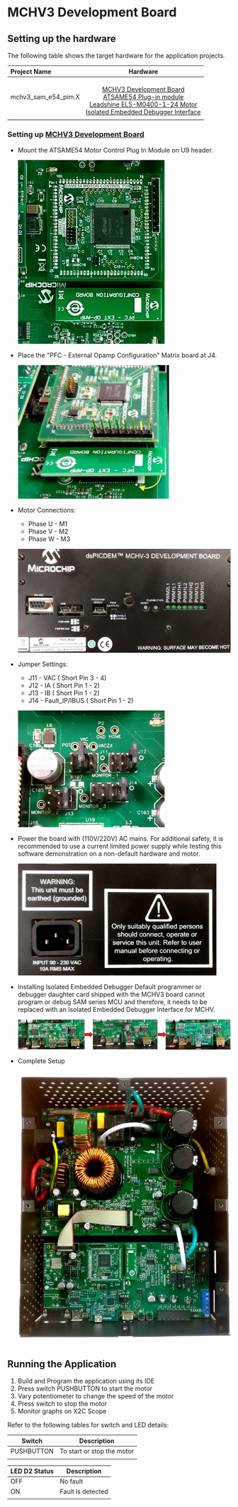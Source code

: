 # MCHV3 Development Board
## Setting up the hardware

The following table shows the target hardware for the application projects.

| Project Name| Hardware |
|:---------|:---------:|
| mchv3_sam_e54_pim.X |<br>[MCHV3 Development Board](https://www.microchip.com/developmenttools/ProductDetails/dm330023-3)<br>[ATSAME54 Plug-in module](https://www.microchip.com/DevelopmentTools/ProductDetails/PartNO/MA320207)<br>[Leadshine EL5-M0400-1-24 Motor](https://www.microchip.com/developmenttools/ProductDetails/AC300025) <br>[Isolated Embedded Debugger Interface](https://www.microchip.com/DevelopmentTools/ProductDetails/AC320202) |
|||

### Setting up [MCHV3 Development Board](https://www.microchip.com/developmenttools/ProductDetails/dm330023-3)

- Mount the ATSAME54 Motor Control Plug In Module on U9 header. 

    ![PIM Install](images/mchv3/same54_pim_mchv3.jpg)

- Place the "PFC - External Opamp Configuration" Matrix board at J4.

    ![External OPAMP](images/mchv3/pfc_external_opamp_matrix_board.jpg)

- Motor Connections: 
    - Phase U - M1 
    - Phase V - M2 
    - Phase W - M3

    ![Motor Connections](images/mchv3/mchv3_back_panel.png)

- Jumper Settings: 
    - J11 - VAC ( Short Pin 3 - 4)
    - J12 - IA ( Short Pin 1 - 2)
    - J13 - IB ( Short Pin 1 - 2)
    - J14 - Fault_IP/IBUS ( Short Pin 1 - 2)

    ![jumper Settings](images/mchv3/same70_mchv3_jumper_settings.png)

- Power the board with (110V/220V) AC mains. For additional safety, it is recommended to use a current limited power supply while testing this software demonstration on a non-default hardware and motor. 

    ![jumper Settings](images/mchv3/mchv3_ac_mains.png)

- Installing Isolated Embedded Debugger
Default programmer or debugger daughter card shipped with the MCHV3 board cannot program or debug SAM series MCU and therefore, it needs to be replaced with an Isolated Embedded Debugger Interface for MCHV.

    ![Isolated EDBG](images/mchv3/mchv3_replacing_isolated_edbg.png)

- Complete Setup

    ![Setup](images/mchv3/SAME54_MCHV3.jpg)

## Running the Application

1. Build and Program the application using its IDE
2. Press switch PUSHBUTTON to start the motor
3. Vary potentiometer to change the speed of the motor
4. Press switch to stop the motor
5. Monitor graphs on X2C Scope

Refer to the following tables for switch and LED details:

| Switch | Description |
|------|----------------|
| PUSHBUTTON | To start or stop the motor |
||

| LED D2 Status | Description |
|------|----------------|
| OFF  | No fault  |
| ON   | Fault is detected  |
||